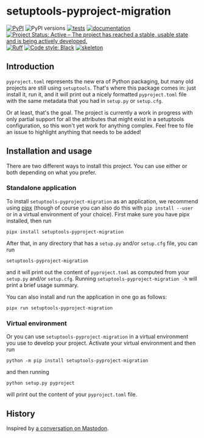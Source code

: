 # setuptools-pyproject-migration

<!-- markdownlint-disable MD013 -->
[![PyPI](https://img.shields.io/pypi/v/setuptools-pyproject-migration.svg)](https://pypi.org/project/setuptools-pyproject-migration)
![PyPI versions](https://img.shields.io/pypi/pyversions/setuptools-pyproject-migration.svg)
[![tests](https://github.com/diazona/setuptools-pyproject-migration/workflows/tests/badge.svg)](https://github.com/diazona/setuptools-pyproject-migration/actions?query=workflow%3A%22tests%22)
[![documentation](https://readthedocs.org/projects/setuptools-pyproject-migration/badge/?version=latest)](https://setuptools-pyproject-migration.readthedocs.io/en/latest/?badge=latest)
[![Project Status: Active – The project has reached a stable, usable state and is being actively developed.](https://www.repostatus.org/badges/latest/active.svg)](https://www.repostatus.org/#active)
[![Ruff](https://img.shields.io/endpoint?url=https://raw.githubusercontent.com/charliermarsh/ruff/main/assets/badge/v2.json)](https://github.com/astral-sh/ruff)
[![Code style: Black](https://img.shields.io/badge/code%20style-black-000000.svg)](https://github.com/psf/black)
[![skeleton](https://img.shields.io/badge/skeleton-2023-informational)](https://blog.jaraco.com/skeleton)
<!-- markdownlint-enable MD013 -->

## Introduction

`pyproject.toml` represents the new era of Python packaging, but many old
projects are still using `setuptools`. That's where this package comes in: just
install it, run it, and it will print out a nicely formatted `pyproject.toml`
file with the same metadata that you had in `setup.py` or `setup.cfg`.

Or at least, that's the goal. The project is currently a work in progress with
only partial support for all the attributes that might exist in a setuptools
configuration, so this won't yet work for anything complex. Feel free to file
an issue to highlight anything that needs to be added!

## Installation and usage

There are two different ways to install this project. You can use either or both
depending on what you prefer.

### Standalone application

To install `setuptools-pyproject-migration` as an application, we recommend
using [pipx](https://pypa.github.io/pipx/) (though of course you can also do
this with `pip install --user` or in a virtual environment of your choice).
First make sure you have pipx installed, then run

```console
pipx install setuptools-pyproject-migration
```

After that, in any directory that has a `setup.py` and/or `setup.cfg` file, you
can run

```console
setuptools-pyproject-migration
```

and it will print out the content of `pyproject.toml` as computed from your
`setup.py` and/or `setup.cfg`. Running `setuptools-pyproject-migration -h` will
print a brief usage summary.

You can also install and run the application in one go as follows:

```console
pipx run setuptools-pyproject-migration
```

### Virtual environment

Or you can use `setuptools-pyproject-migration` in a virtual environment you use
to develop your project. Activate your virtual environment and then run

```console
python -m pip install setuptools-pyproject-migration
```

and then running

```console
python setup.py pyproject
```

will print out the content of your `pyproject.toml` file.

## History

Inspired by [a conversation on Mastodon](https://mastodon.longlandclan.id.au/@stuartl/110518282805008552).
